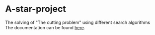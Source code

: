 # A-star-project
The solving of "The cutting problem" using different search algorithms  
The documentation can be found [here](https://github.com/Stefannsen/A-star-project/blob/main/Documentatie.pdf).

